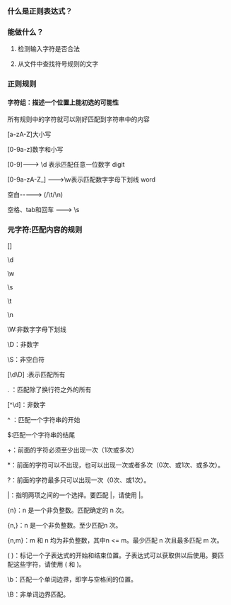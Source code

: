 ### 什么是正则表达式？

### 能做什么？

1. 检测输入字符是否合法

2. 从文件中查找符号规则的文字

### 正则规则

#### 字符组：描述一个位置上能初选的可能性

所有规则中的字符就可以刚好匹配到字符串中的内容

[a-zA-Z]大小写

[0-9a-z]数字和小写

[0-9]---> \d 表示匹配任意一位数字  digit

[0-9a-zA-Z_]  --->\w表示匹配数字字母下划线   word

空白----->  (/\t/\n)

空格、tab和回车 ---> \s  

### 元字符:匹配内容的规则

[]

\d

\w

\s

\t

\n

\W:非数字字母下划线

\D：非数字

\S：非空白符

[\d\D] :表示匹配所有

. ：匹配除了换行符之外的所有

[^\d]：非数字

^ ：匹配一个字符串的开始

$:匹配一个字符串的结尾

+：前面的字符必须至少出现一次（1次或多次）

*：前面的字符可以不出现，也可以出现一次或者多次（0次、或1次、或多次）。

?：前面的字符最多只可以出现一次（0次、或1次）。

|：指明两项之间的一个选择。要匹配 |，请使用 \|。

{n}：n 是一个非负整数。匹配确定的 n 次。

{n,}：n 是一个非负整数。至少匹配n 次。

{n,m}：m 和 n 均为非负整数，其中n <= m。最少匹配 n 次且最多匹配 m 次。

( )：标记一个子表达式的开始和结束位置。子表达式可以获取供以后使用。要匹配这些字符，请使用 \( 和 \)。

\b：匹配一个单词边界，即字与空格间的位置。

\B：非单词边界匹配。